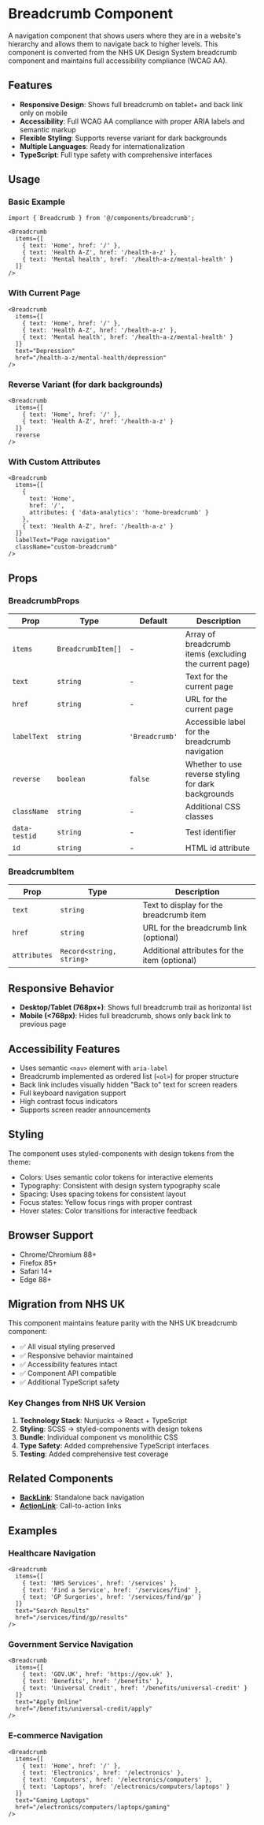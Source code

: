 # Breadcrumb Component

A navigation component that shows users where they are in a website's hierarchy and allows them to navigate back to higher levels. This component is converted from the NHS UK Design System breadcrumb component and maintains full accessibility compliance (WCAG AA).

## Features

- **Responsive Design**: Shows full breadcrumb on tablet+ and back link only on mobile
- **Accessibility**: Full WCAG AA compliance with proper ARIA labels and semantic markup
- **Flexible Styling**: Supports reverse variant for dark backgrounds
- **Multiple Languages**: Ready for internationalization
- **TypeScript**: Full type safety with comprehensive interfaces

## Usage

### Basic Example

```tsx
import { Breadcrumb } from '@/components/breadcrumb';

<Breadcrumb
  items={[
    { text: 'Home', href: '/' },
    { text: 'Health A-Z', href: '/health-a-z' },
    { text: 'Mental health', href: '/health-a-z/mental-health' }
  ]}
/>
```

### With Current Page

```tsx
<Breadcrumb
  items={[
    { text: 'Home', href: '/' },
    { text: 'Health A-Z', href: '/health-a-z' },
    { text: 'Mental health', href: '/health-a-z/mental-health' }
  ]}
  text="Depression"
  href="/health-a-z/mental-health/depression"
/>
```

### Reverse Variant (for dark backgrounds)

```tsx
<Breadcrumb
  items={[
    { text: 'Home', href: '/' },
    { text: 'Health A-Z', href: '/health-a-z' }
  ]}
  reverse
/>
```

### With Custom Attributes

```tsx
<Breadcrumb
  items={[
    { 
      text: 'Home', 
      href: '/',
      attributes: { 'data-analytics': 'home-breadcrumb' }
    },
    { text: 'Health A-Z', href: '/health-a-z' }
  ]}
  labelText="Page navigation"
  className="custom-breadcrumb"
/>
```

## Props

### BreadcrumbProps

| Prop | Type | Default | Description |
|------|------|---------|-------------|
| `items` | `BreadcrumbItem[]` | - | Array of breadcrumb items (excluding the current page) |
| `text` | `string` | - | Text for the current page |
| `href` | `string` | - | URL for the current page |
| `labelText` | `string` | `'Breadcrumb'` | Accessible label for the breadcrumb navigation |
| `reverse` | `boolean` | `false` | Whether to use reverse styling for dark backgrounds |
| `className` | `string` | - | Additional CSS classes |
| `data-testid` | `string` | - | Test identifier |
| `id` | `string` | - | HTML id attribute |

### BreadcrumbItem

| Prop | Type | Description |
|------|------|-------------|
| `text` | `string` | Text to display for the breadcrumb item |
| `href` | `string` | URL for the breadcrumb link (optional) |
| `attributes` | `Record<string, string>` | Additional attributes for the item (optional) |

## Responsive Behavior

- **Desktop/Tablet (768px+)**: Shows full breadcrumb trail as horizontal list
- **Mobile (<768px)**: Hides full breadcrumb, shows only back link to previous page

## Accessibility Features

- Uses semantic `<nav>` element with `aria-label`
- Breadcrumb implemented as ordered list (`<ol>`) for proper structure
- Back link includes visually hidden "Back to" text for screen readers
- Full keyboard navigation support
- High contrast focus indicators
- Supports screen reader announcements

## Styling

The component uses styled-components with design tokens from the theme:

- Colors: Uses semantic color tokens for interactive elements
- Typography: Consistent with design system typography scale
- Spacing: Uses spacing tokens for consistent layout
- Focus states: Yellow focus rings with proper contrast
- Hover states: Color transitions for interactive feedback

## Browser Support

- Chrome/Chromium 88+
- Firefox 85+
- Safari 14+
- Edge 88+

## Migration from NHS UK

This component maintains feature parity with the NHS UK breadcrumb component:

- ✅ All visual styling preserved
- ✅ Responsive behavior maintained
- ✅ Accessibility features intact
- ✅ Component API compatible
- ✅ Additional TypeScript safety

### Key Changes from NHS UK Version

1. **Technology Stack**: Nunjucks → React + TypeScript
2. **Styling**: SCSS → styled-components with design tokens
3. **Bundle**: Individual component vs monolithic CSS
4. **Type Safety**: Added comprehensive TypeScript interfaces
5. **Testing**: Added comprehensive test coverage

## Related Components

- **[BackLink](../back-link/README.md)**: Standalone back navigation
- **[ActionLink](../action-link/README.md)**: Call-to-action links

## Examples

### Healthcare Navigation

```tsx
<Breadcrumb
  items={[
    { text: 'NHS Services', href: '/services' },
    { text: 'Find a Service', href: '/services/find' },
    { text: 'GP Surgeries', href: '/services/find/gp' }
  ]}
  text="Search Results"
  href="/services/find/gp/results"
/>
```

### Government Service Navigation

```tsx
<Breadcrumb
  items={[
    { text: 'GOV.UK', href: 'https://gov.uk' },
    { text: 'Benefits', href: '/benefits' },
    { text: 'Universal Credit', href: '/benefits/universal-credit' }
  ]}
  text="Apply Online"
  href="/benefits/universal-credit/apply"
/>
```

### E-commerce Navigation

```tsx
<Breadcrumb
  items={[
    { text: 'Home', href: '/' },
    { text: 'Electronics', href: '/electronics' },
    { text: 'Computers', href: '/electronics/computers' },
    { text: 'Laptops', href: '/electronics/computers/laptops' }
  ]}
  text="Gaming Laptops"
  href="/electronics/computers/laptops/gaming"
/>
```